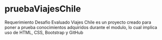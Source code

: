 # pruebaViajesChile
Requerimiento Desafio Evaluado
Viajes Chile es un proyecto creado para poner a prueba conocimientos adquiridos durante el modulo, lo cual implica uso de HTML, CSS, Bootstrap y GitHub
